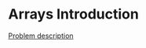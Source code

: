 # Arrays Introduction

[Problem description](https://www.hackerrank.com/challenges/arrays-introduction)
